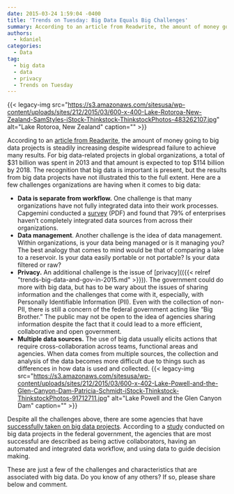 ```yaml
---
date: 2015-03-24 1:59:04 -0400
title: 'Trends on Tuesday: Big Data Equals Big Challenges'
summary: According to an article from Readwrite, the amount of money going to big data projects is steadily increasing despite widespread failure to achieve many results. For big data-related projects in global organizations, a total of $31 billion was spent in 2013 and that amount is expected to top $114 billion by 2018. The recognition that
authors:
  - kdaniel
categories:
  - Data
tag:
  - big data
  - data
  - privacy
  - Trends on Tuesday
---
```


{{< legacy-img src="https://s3.amazonaws.com/sitesusa/wp-content/uploads/sites/212/2015/03/600-x-400-Lake-Rotoroa-New-Zealand-SamStyles-iStock-Thinkstock-ThinkstockPhotos-483262107.jpg" alt="Lake Rotoroa, New Zealand" caption="" >}} 

According to an [article from Readwrite](http://readwrite.com/2015/02/09/big-data-failure-blame-corporate-culture), the amount of money going to big data projects is steadily increasing despite widespread failure to achieve many results. For big data-related projects in global organizations, a total of $31 billion was spent in 2013 and that amount is expected to top $114 billion by 2018. The recognition that big data is important is present, but the results from big data projects have not illustrated this to the full extent. Here are a few challenges organizations are having when it comes to big data:

  * **Data is separate from workflow.** One challenge is that many organizations have not fully integrated data into their work processes. Capgemini conducted a [survey](http://www.capgemini-consulting.com/resource-file-access/resource/pdf/big_data_pov_03-02-15.pdf) (PDF) and found that 79% of enterprises haven&#8217;t completely integrated data sources from across their organizations.
  * **Data management**. Another challenge is the idea of data management. Within organizations, is your data being managed or is it managing you? The best analogy that comes to mind would be that of comparing a lake to a reservoir. Is your data easily portable or not portable? Is your data filtered or raw?
  * **Privacy.** An additional challenge is the issue of [privacy](({{< relref "trends-big-data-and-gov-in-2015.md" >}})). The government could do more with big data, but has to be wary about the issues of sharing information and the challenges that come with it, especially, with Personally Identifiable Information (PII). Even with the collection of non-PII, there is still a concern of the federal government acting like “Big Brother.” The public may not be open to the idea of agencies sharing information despite the fact that it could lead to a more efficient, collaborative and open government.
  * **Multiple data sources.** The use of big data usually elicits actions that require cross-collaboration across teams, functional areas and agencies. When data comes from multiple sources, the collection and analysis of the data becomes more difficult due to things such as differences in how data is used and collected. {{< legacy-img src="https://s3.amazonaws.com/sitesusa/wp-content/uploads/sites/212/2015/03/600-x-402-Lake-Powell-and-the-Glen-Canyon-Dam-Patricia-Schmidt-iStock-Thinkstock-ThinkstockPhotos-91712711.jpg" alt="Lake Powell and the Glen Canyon Dam" caption="" >}} 

Despite all the challenges above, there are some agencies that have [successfully taken on big data projects](http://fedscoop.com/big-data-distinguishes-high-achievers-among-federal-agencies). According to a [study](http://www.idc.com/getdoc.jsp?containerId=GI248989) conducted on big data projects in the federal government, the agencies that are most successful are described as being active collaborators, having an automated and integrated data workflow, and using data to guide decision making.

These are just a few of the challenges and characteristics that are associated with big data. Do you know of any others? If so, please share below and comment.